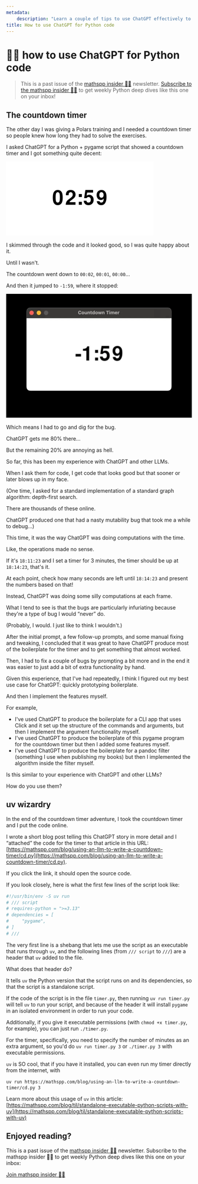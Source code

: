 ```yaml
---
metadata:
    description: "Learn a couple of tips to use ChatGPT effectively to write Python code in this sample of the mathspp insider weekly newsletter."
title: How to use ChatGPT for Python code
---
```


# 🐍🚀 how to use ChatGPT for Python code

 > This is a past issue of the [mathspp insider 🐍🚀](/insider) newsletter. [Subscribe to the mathspp insider 🐍🚀](/insider#subscribe) to get weekly Python deep dives like this one on your inbox!

## The countdown timer

The other day I was giving a Polars training and I needed a countdown timer so people knew how long they had to solve the exercises.

I asked ChatGPT for a Python + pygame script that showed a countdown timer and I got something quite decent:

![A GIF of a basic black and white timer counting down.](_timer_demo.gif)

I skimmed through the code and it looked good, so I was quite happy about it.

Until I wasn't.

The countdown went down to `00:02`, `00:01`, `00:00`...

And then it jumped to `-1:59`, where it stopped:

![A screenshot of the same timer stuck on -1:59.](_timer_done_wrong.webp)

Which means I had to go and dig for the bug.

ChatGPT gets me 80% there...

But the remaining 20% are annoying as hell.

So far, this has been my experience with ChatGPT and other LLMs.

When I ask them for code, I get code that looks good but that sooner or later blows up in my face.

(One time, I asked for a standard implementation of a standard graph algorithm: depth-first search.

There are thousands of these online.

ChatGPT produced one that had a nasty mutability bug that took me a while to debug...)

This time, it was the way ChatGPT was doing computations with the time.

Like, the operations made no sense.

If it's `18:11:23` and I set a timer for 3 minutes, the timer should be up at `18:14:23`, that's it.

At each point, check how many seconds are left until `18:14:23` and present the numbers based on that!

Instead, ChatGPT was doing some silly computations at each frame.

What I tend to see is that the bugs are particularly infuriating because they're a type of bug I would “never” do.

(Probably, I would. I just like to think I wouldn't.)

After the initial prompt, a few follow-up prompts, and some manual fixing and tweaking, I concluded that it was great to have ChatGPT produce most of the boilerplate for the timer and to get something that almost worked.

Then, I had to fix a couple of bugs by prompting a bit more and in the end it was easier to just add a bit of extra functionality by hand.

Given this experience, that I've had repeatedly, I think I figured out my best use case for ChatGPT: quickly prototyping boilerplate.

And then I implement the features myself.

For example,

 - I've used ChatGPT to produce the boilerplate for a CLI app that uses Click and it set up the structure of the commands and arguments, but then I implement the argument functionality myself.
 - I've used ChatGPT to produce the boilerplate of this pygame program for the countdown timer but then I added some features myself.
 - I've used ChatGPT to produce the boilerplate for a pandoc filter (something I use when publishing my books) but then I implemented the algorithm inside the filter myself.

Is this similar to your experience with ChatGPT and other LLMs?

How do you use them?

## uv wizardry

In the end of the countdown timer adventure, I took the countdown timer and I put the code online.

I wrote a short blog post telling this ChatGPT story in more detail and I “attached” the code for the timer to that article in this URL: [https://mathspp.com/blog/using-an-llm-to-write-a-countdown-timer/cd.py](https://mathspp.com/blog/using-an-llm-to-write-a-countdown-timer/cd.py).

If you click the link, it should open the source code.

If you look closely, here is what the first few lines of the script look like:

```py
#!/usr/bin/env -S uv run
# /// script
# requires-python = ">=3.13"
# dependencies = [
#     "pygame",
# ]
# ///
```

The very first line is a shebang that lets me use the script as an executable that runs through `uv`, and the following lines (from `/// script` to `///`) are a header that `uv` added to the file.

What does that header do?

It tells `uv` the Python version that the script runs on and its dependencies, so that the script is a standalone script.

If the code of the script is in the file `timer.py`, then running `uv run timer.py` will tell `uv` to run your script, and because of the header it will install `pygame` in an isolated environment in order to run your code.

Additionally, if you give it executable permissions (with `chmod +x timer.py`, for example), you can just run `./timer.py`.

For the timer, specifically, you need to specify the number of minutes as an extra argument, so you'd do `uv run timer.py 3` or `./timer.py 3` with executable permissions.

`uv` is SO cool, that if you have it installed, you can even run my timer directly from the internet, with

```
uv run https://mathspp.com/blog/using-an-llm-to-write-a-countdown-timer/cd.py 3
```

Learn more about this usage of `uv` in this article: [https://mathspp.com/blog/til/standalone-executable-python-scripts-with-uv](https://mathspp.com/blog/til/standalone-executable-python-scripts-with-uv)


## Enjoyed reading?

This is a past issue of the [mathspp insider 🐍🚀](/insider) newsletter.
Subscribe to the mathspp insider 🐍🚀 to get weekly Python deep dives like this one on your inbox:

[Join mathspp insider 🐍🚀](?classes=btn,btn-lg,btn-center#subscribe)
